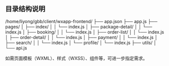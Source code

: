 ## 目录结构说明

/home/liyong/gbb/client/wxapp-frontend/
├── app.json
├── app.js
├── pages/
│   ├── index/
│   │   └── index.js
│   ├── package-detail/
│   │   └── index.js
│   ├── booking/
│   │   └── index.js
│   ├── order-list/
│   │   └── index.js
│   ├── order-detail/
│   │   └── index.js
│   ├── payment/
│   │   └── index.js
│   ├── search/
│   │   └── index.js
│   └── profile/
│       └── index.js
├── utils/
│   └── api.js



如需页面模板（WXML）、样式（WXSS）、组件等，可进一步指定需求。